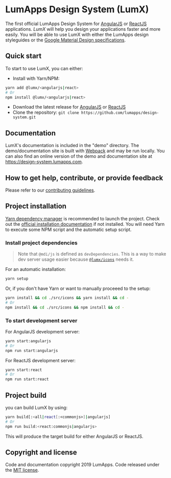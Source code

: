 # LumApps Design System (LumX)

The first official LumApps Design System for [AngularJS][angularjs] or [ReactJS][reactjs] applications.
_LumX_ will help you design your applications faster and more easily. You will be able to use LumX with either the LumApps design styleguides or the [Google Material Design specifications][material].

## Quick start

To start to use LumX, you can either:

-   Install with Yarn/NPM:

```bash
yarn add @lumx/<angularjs|react>
# Or
npm install @lumx/<angularjs|react>
```

-   Download the latest release for [AngularJS][angularjs-release] or [ReactJS][reactjs-release]
-   Clone the repository: `git clone https://github.com/lumapps/design-system.git`

## Documentation

LumX's documentation is included in the "demo" directory. The demo/documentation site is built with [Webpack][webpack] and may be run locally.
You can also find an online version of the demo and documentation site at https://design-system.lumapps.com.

## How to get help, contribute, or provide feedback

Please refer to our [contributing guidelines](CONTRIBUTING.md).

## Project installation

[Yarn dependency manager](https://yarnpkg.com/) is recommended to launch the project. Check out the [official installation documentation](https://yarnpkg.com/en/docs/install) if not installed.
You will need Yarn to execute some NPM script and the automatic setup script.

### Install project dependencies

> Note that `@mdi/js` is defined as `devDependencies`. This is a way to make dev server usage easier because [`@lumx/icons`](./src/icons) needs it.

For an automatic installation:

```bash
yarn setup
```

Or, if you don't have Yarn or want to manually proceeed to the setup:

```bash
yarn install && cd ./src/icons && yarn install && cd -
# Or
npm install && cd ./src/icons && npm install && cd -
```

### To start development server

For AngularJS development server:

```bash
yarn start:angularjs
# Or
npm run start:angularjs
```

For ReactJS development server:

```bash
yarn start:react
# Or
npm run start:react
```

## Project build

you can build LumX by using:

```bash
yarn build[:<all|react[:<commonjs>]|angularjs]
# Or
npm run build:<react:commonjs|angularjs>
```

This will produce the target build for either AngularJS or ReactJS.

## Copyright and license

Code and documentation copyright 2019 LumApps. Code released under the [MIT license](LICENSE.md).

[angularjs]: https://angularjs.org/
[reactjs]: https://reactjs.org/
[local]: http://localhost:8888
[material]: http://www.google.com/design/spec/material-design/introduction.html
[angularjs-release]: https://www.npmjs.com/package/@lumx/angularjs
[reactjs-release]: https://www.npmjs.com/package/@lumx/react
[webpack]: https://webpack.js.org/
